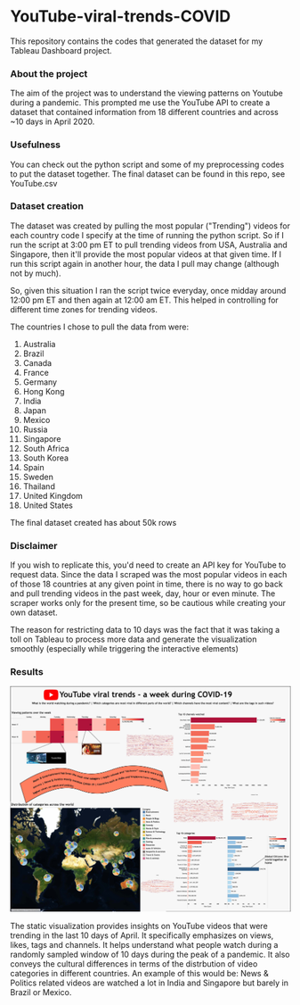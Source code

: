 # YouTube-viral-trends-COVID

This repository contains the codes that generated the dataset for my Tableau Dashboard project.

### About the project
The aim of the project was to understand the viewing patterns on Youtube during a pandemic. This prompted me use the YouTube API to create a dataset that contained information from 18 different countries and across ~10 days in April 2020.

### Usefulness
You can check out the python script and some of my preprocessing codes to put the dataset together. The final dataset can be found in this repo, see YouTube.csv

### Dataset creation
The dataset was created by pulling the most popular ("Trending") videos for each country code I specify at the time of running the python script. So if I run the script at 3:00 pm ET to pull trending videos from USA, Australia and Singapore, then it'll provide the most popular videos at that given time. If I run this script again in another hour, the data I pull may change (although not by much).

So, given this situation I ran the script twice everyday, once midday around 12:00 pm ET and then again at 12:00 am ET. This helped in controlling for different time zones for trending videos.

The countries I chose to pull the data from were:
1. Australia
2. Brazil
3. Canada
4. France
5. Germany
6. Hong Kong
7. India
8. Japan
9. Mexico
10. Russia
11. Singapore
12. South Africa
13. South Korea
14. Spain
15. Sweden
16. Thailand
17. United Kingdom
18. United States

The final dataset created has about 50k rows

### Disclaimer
If you wish to replicate this, you'd need to create an API key for YouTube to request data. Since the data I scraped was the most popular videos in each of those 18 countries at any given point in time, there is no way to go back and pull trending videos in the past week, day, hour or even minute. The scraper works only for the present time, so be cautious while creating your own dataset.

The reason for restricting data to 10 days was the fact that it was taking a toll on Tableau to process more data and generate the visualization smoothly (especially while triggering the interactive elements)

### Results
<img src = "static.jpg">

The static visualization provides insights on YouTube videos that were trending in the last 10 days of April. It specifically emphasizes on views, likes, tags and channels. It helps understand what people watch during a randomly sampled window of 10 days during the peak of a pandemic. It also conveys the cultural differences in terms of the distrbution of video categories in different countries. An example of this would be: News & Politics related videos are watched a lot in India and Singapore but barely in Brazil or Mexico.
